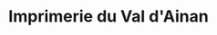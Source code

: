 ---
title: "Imprimerie du Val d'Ainan"
url: /saint-geoire-en-valdaine/imprimerie-du-val-dainan/
shop: copyshop
---